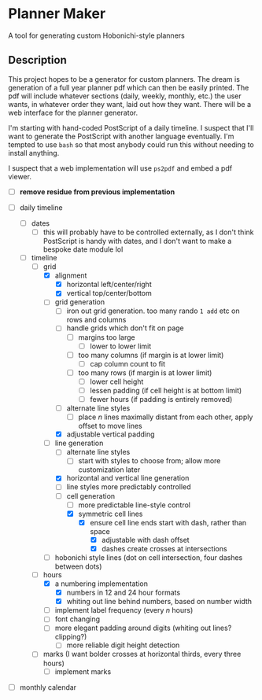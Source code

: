 # Planner Maker

A tool for generating custom Hobonichi-style planners

## Description

This project hopes to be a generator for custom planners. The dream is generation of a full year planner pdf which can then be easily printed. The pdf will include whatever sections (daily, weekly, monthly, etc.) the user wants, in whatever order they want, laid out how they want. There will be a web interface for the planner generator.

I'm starting with hand-coded PostScript of a daily timeline. I suspect that I'll want to generate the PostScript with another language eventually. I'm tempted to use `bash` so that most anybody could run this without needing to install anything.

I suspect that a web implementation will use `ps2pdf` and embed a pdf viewer.

- [ ] **remove residue from previous implementation**

- [ ] daily timeline
  - [ ] dates
    - [ ] this will probably have to be controlled externally, as I don't think PostScript is handy with dates, and I don't want to make a bespoke date module lol
  - [ ] timeline
    - [ ] grid
      - [x] alignment
        - [x] horizontal left/center/right
        - [x] vertical top/center/bottom
      - [ ] grid generation
        - [ ] iron out grid generation. too many rando `1 add` etc on rows and columns
        - [ ] handle grids which don't fit on page
          - [ ] margins too large
            - [ ] lower to lower limit
          - [ ] too many columns (if margin is at lower limit)
            - [ ] cap column count to fit
          - [ ] too many rows (if margin is at lower limit)
            - [ ] lower cell height
            - [ ] lessen padding (if cell height is at bottom limit)
            - [ ] fewer hours (if padding is entirely removed)
        - [ ] alternate line styles
          - [ ] place $`n`$ lines maximally distant from each other, apply offset to move lines
        - [x] adjustable vertical padding
      - [ ] line generation
        - [ ] alternate line styles
          - [ ] start with styles to choose from; allow more customization later
        - [x] horizontal and vertical line generation
        - [ ] line styles more predictably controlled
        - [ ] cell generation
          - [ ] more predictable line-style control
          - [x] symmetric cell lines
            - [x] ensure cell line ends start with dash, rather than space
              - [x] adjustable with dash offset
              - [x] dashes create crosses at intersections
      - [ ] hobonichi style lines (dot on cell intersection, four dashes between dots)
    - [ ] hours
      - [x] a numbering implementation
        - [x] numbers in 12 and 24 hour formats
        - [x] whiting out line behind numbers, based on number width
      - [ ] implement label frequency (every $`n`$ hours)
      - [ ] font changing
      - [ ] more elegant padding around digits (whiting out lines? clipping?)
        - [ ] more reliable digit height detection
    - [ ] marks (I want bolder crosses at horizontal thirds, every three hours)
      - [ ] implement marks
- [ ] monthly calendar
